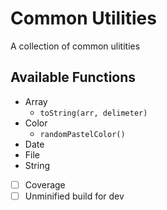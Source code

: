 # Common Utilities
A collection of common ulitities

## Available Functions

- Array
  - `toString(arr, delimeter)`
- Color
  - `randomPastelColor()`
- Date
- File
- String
  <!-- - `toArray(string, delimeter)` -->
  <!-- - `toSentenceCase(string)` -->

<!-- https://github.com/Travelport-Ukraine/npm-module-boilerplate -->
<!-- https://github.com/krasimir/webpack-library-starter -->

- [ ] Coverage
- [ ] Unminified build for dev
